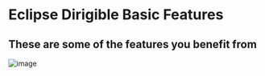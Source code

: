 # Eclipse Dirigible Basic Features
## These are some of the features you benefit from

![image](https://github.com/dirigiblelabs/curriculum/blob/master/DragomirAngelov/images/dirigible_poster.jpg "poster")